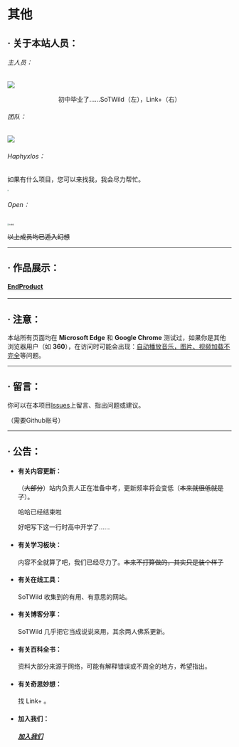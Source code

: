 # 其他

## · 关于本站人员：

###### 主人员：

![](https://s1.328888.xyz/2022/10/01/M7Hwj.jpg)

<center>初中毕业了……SoTWild（左），Link+（右）</center>

###### 团队：

![](https://s2.loli.net/2022/02/24/KwO16QftRhuGUng.jpg)



###### Haphyxlos：

如果有什么项目，您可以来找我，我会尽力帮忙。

<img src="https://s2.loli.net/2022/03/06/LCgDhFBzW3KpoxN.jpg" style="zoom:20%;" />



###### Open：

<img src="https://s1.328888.xyz/2022/10/01/Mz8uk.jpg" alt="头像框" style="zoom:25%" />

~~以上成员均已遁入幻想~~

------

## · 作品展示：

#### [EndProduct](/others/EndProduct.html)

------

## · 注意：

本站所有页面均在 **Microsoft Edge** 和 **Google Chrome** 测试过，如果你是其他浏览器用户（如 **360**），在访问时可能会出现：<u>自动播放音乐，图片、视频加载不完全</u>等问题。

------

## · 留言：

你可以在本项目[Issues](https://github.com/SoTWild/SoTWild.github.io/issues)上留言、指出问题或建议。

（需要Github账号）

------

## · 公告：

- #### 有关内容更新：

	（~~大部分~~）站内负责人正在准备中考，更新频率将会变低（~~本来就很低就是了~~）。
	
	哈哈已经结束啦
	
	好吧写下这一行时高中开学了……



- #### 有关学习板块：

	内容不全就算了吧，我们已经尽力了。~~本来不打算做的，其实只是装个样子~~



- #### 有关在线工具：

	SoTWild 收集到的有用、有意思的网站。



- #### 有关博客分享：

	SoTWild 几乎把它当成说说来用，其余两人佛系更新。



- #### 有关百科全书：

	资料大部分来源于网络，可能有解释错误或不周全的地方，希望指出。



- #### 有关奇思妙想：

	找 Link+ 。



- #### 加入我们：

	##### [加入我们](/others/JoinUs/JoinUs.html)
